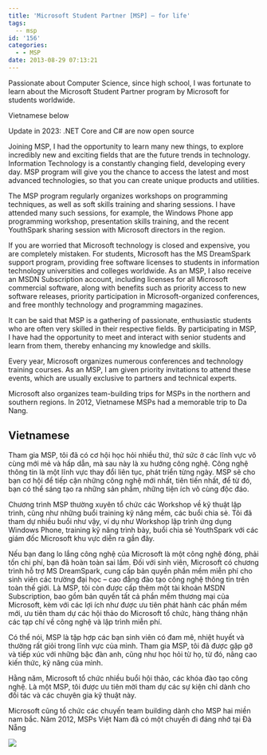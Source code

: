 ```yaml
---
title: 'Microsoft Student Partner [MSP] – for life'
tags:
  -- msp
id: '156'
categories:
  - - MSP
date: 2013-08-29 07:13:21
---
```

Passionate about Computer Science, since high school, I was fortunate to learn about the Microsoft Student Partner program by Microsoft for students worldwide.

<!-- more -->

Vietnamese below

Update in 2023: .NET Core and C# are now open source

Joining MSP, I had the opportunity to learn many new things, to explore incredibly new and exciting fields that are the future trends in technology. Information Technology is a constantly changing field, developing every day. MSP program will give you the chance to access the latest and most advanced technologies, so that you can create unique products and utilities.

The MSP program regularly organizes workshops on programming techniques, as well as soft skills training and sharing sessions. I have attended many such sessions, for example, the Windows Phone app programming workshop, presentation skills training, and the recent YouthSpark sharing session with Microsoft directors in the region.

If you are worried that Microsoft technology is closed and expensive, you are completely mistaken. For students, Microsoft has the MS DreamSpark support program, providing free software licenses to students in information technology universities and colleges worldwide. As an MSP, I also receive an MSDN Subscription account, including licenses for all Microsoft commercial software, along with benefits such as priority access to new software releases, priority participation in Microsoft-organized conferences, and free monthly technology and programming magazines.

It can be said that MSP is a gathering of passionate, enthusiastic students who are often very skilled in their respective fields. By participating in MSP, I have had the opportunity to meet and interact with senior students and learn from them, thereby enhancing my knowledge and skills.

Every year, Microsoft organizes numerous conferences and technology training courses. As an MSP, I am given priority invitations to attend these events, which are usually exclusive to partners and technical experts.

Microsoft also organizes team-building trips for MSPs in the northern and southern regions. In 2012, Vietnamese MSPs had a memorable trip to Da Nang.

## Vietnamese

Tham gia MSP, tôi đã có cơ hội học hỏi nhiều thứ, thử sức ở các lĩnh vực vô cùng mới mẻ và hấp dẫn, mà sau này là xu hướng công nghệ. Công nghệ thông tin là một lĩnh vực thay đổi liên tục, phát triển từng ngày. MSP sẽ cho bạn cơ hội để tiếp cận những công nghệ mới nhất, tiên tiến nhất, để từ đó, bạn có thể sáng tạo ra những sản phẩm, những tiện ích vô cùng độc đáo.

Chương trình MSP thường xuyên tổ chức các Workshop về kỹ thuật lập trình, cũng như những buổi training kỹ năng mềm, các buổi chia sẻ. Tôi đã tham dự nhiều buổi như vậy, ví dụ như Workshop lập trình ứng dụng Windows Phone, training kỹ năng trình bày, buổi chia sẻ YouthSpark với các giám đốc Microsoft khu vực diễn ra gần đây.

Nếu bạn đang lo lắng công nghệ của Microsoft là một công nghệ đóng, phải tốn chi phí, bạn đã hoàn toàn sai lầm. Đối với sinh viên, Microsoft có chương trình hỗ trợ MS DreamSpark, cung cấp bản quyền phần mềm miễn phí cho sinh viên các trường đại học – cao đẳng đào tạo công nghệ thông tin trên toàn thế giới. Là MSP, tôi còn được cấp thêm một tài khoản MSDN Subscription, bao gồm bản quyền tất cả phần mềm thương mại của Microsoft, kèm với các lợi ích như được ưu tiên phát hành các phần mềm mới, ưu tiên tham dự các hội thảo do Microsoft tổ chức, hàng tháng nhận các tạp chí về công nghệ và lập trình miễn phí.

Có thể nói, MSP là tập hợp các bạn sinh viên có đam mê, nhiệt huyết và thường rất giỏi trong lĩnh vực của mình. Tham gia MSP, tôi đã được gặp gỡ và tiếp xúc với những bậc đàn anh, cũng như học hỏi từ họ, từ đó, nâng cao kiến thức, kỹ năng của mình.

Hằng năm, Microsoft tổ chức nhiều buổi hội thảo, các khóa đào tạo công nghệ. Là một MSP, tôi được ưu tiên mời tham dự các sự kiện chỉ dành cho đối tác và các chuyên gia kỹ thuật này.

Microsoft cũng tổ chức các chuyến team building dành cho MSP hai miền nam bắc. Năm 2012, MSPs Việt Nam đã có một chuyến đi đáng nhớ tại Đà Nẵng

![](http://cuoilennaocacban2.files.wordpress.com/2013/08/082913_1112_microsoftst1.jpg)